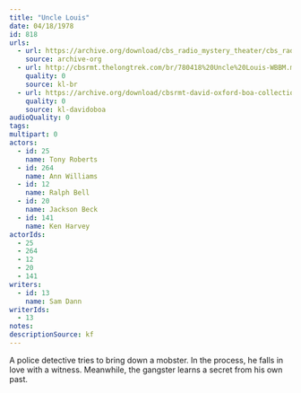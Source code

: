 ```yaml
---
title: "Uncle Louis"
date: 04/18/1978
id: 818
urls: 
  - url: https://archive.org/download/cbs_radio_mystery_theater/cbs_radio_mystery_theater-0801-0850.zip/cbs_radio_mystery_theater-0801-0850%2Fcbsrmt_0818_uncle_louis.mp3
    source: archive-org
  - url: http://cbsrmt.thelongtrek.com/br/780418%20Uncle%20Louis-WBBM.mp3
    quality: 0
    source: kl-br
  - url: https://archive.org/download/cbsrmt-david-oxford-boa-collection/CBSRMT-780418-0818-Uncle-Louis-(128-48)_WBBM-JE-{BoA}.mp3
    quality: 0
    source: kl-davidoboa
audioQuality: 0
tags: 
multipart: 0
actors:  
  - id: 25
    name: Tony Roberts  
  - id: 264
    name: Ann Williams  
  - id: 12
    name: Ralph Bell  
  - id: 20
    name: Jackson Beck  
  - id: 141
    name: Ken Harvey
actorIds:  
  - 25  
  - 264  
  - 12  
  - 20  
  - 141
writers:  
  - id: 13
    name: Sam Dann
writerIds:  
  - 13
notes: 
descriptionSource: kf
---
```

A police detective tries to bring down a mobster. In the process, he falls in love with a witness. Meanwhile, the gangster learns a secret from his own past.
